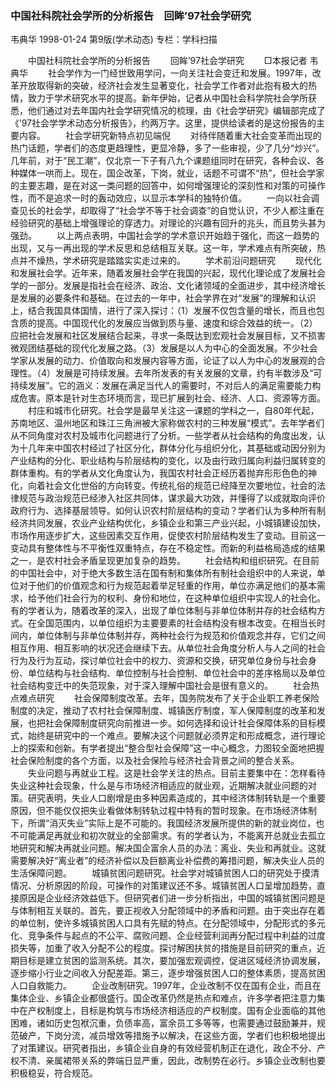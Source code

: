 ### 中国社科院社会学所的分析报告　回眸’97社会学研究
韦典华
1998-01-24
第9版(学术动态)
专栏：学科扫描

　　中国社科院社会学所的分析报告
　　回眸’97社会学研究
　　□本报记者  韦典华
　　社会学作为一门经世致用学问，一向关注社会变迁和发展。1997年，改革开放取得新的突破，经济社会发生显著变化，社会学工作者对此抱有极大的热情，致力于学术研究水平的提高。新年伊始，记者从中国社会科学院社会学所获悉，他们通过对去年国内社会学研究情况的梳理，由《社会学研究》编辑部完成了《’97社会学学术动态分析报告》，约两万字。这里，提供给读者的是这份报告的主要内容。
　　社会学研究新特点初见端倪
　　对待伴随着重大社会变革而出现的热门话题，学者们的态度更趋理性，更显冷静，多了一些审视，少了几分“炒兴”。几年前，对于“民工潮”，仅北京一下子有八九个课题组同时在研究，各种会议、各种媒体一哄而上。现在，国企改革，下岗，就业，话题不可谓不“热”，但社会学家的主要志趣，是在对这一类问题的回答中，如何增强理论的深刻性和对策的可操作性，而不是追求一时的轰动效应，以显示本学科的独特价值。
　　一向以社会调查见长的社会学，却取得了“社会学不等于社会调查”的自觉认识，不少人都注重在经验研究的基础上增强理论的穿透力。对理论的兴趣有回升的兆头，而且势头甚为强劲。
　　以上两点表明，中国社会学的学术意识开始趋于强化，而这一趋势的出现，又与一再出现的学术反思和总结相互关联。这一年，学术难点有所突破，热点并不燥热，学术研究是踏踏实实走过来的。
　　学术前沿问题研究
　　现代化和发展社会学。近年来，随着发展社会学在我国的兴起，现代化理论成了发展社会学的一部分。发展是指社会在经济、政治、文化诸领域的全面进步，其中经济增长是发展的必要条件和基础。在过去的一年中，社会学界在对“发展”的理解和认识上，结合我国具体国情，进行了深入探讨：（1）发展不仅包含量的增长，而且也包含质的提高。中国现代化的发展应当做到质与量、速度和综合效益的统一。（2）应把社会发展和社区发展结合起来，寻求一条既达到宏观社会发展目标，又不损害微观团结基础的现代化发展之路。（3）发展是以人为中心的全面发展。不少社会学家从发展的动力、价值取向和发展内容等方面，论证了以人为中心的发展观的合理性。（4）发展是可持续发展。去年所发表的有关发展的文章，约有半数涉及“可持续发展”。它的涵义：发展在满足当代人的需要时，不对后人的满足需要能力构成危害。原本是针对生态环境而言，现已扩展到社会、经济、人口、资源等方面。
　　村庄和城市化研究。社会学是最早关注这一课题的学科之一，自80年代起，苏南地区、温州地区和珠江三角洲被大家称做农村的三种发展“模式”。去年学者们从不同角度对农村及城市化问题进行了分析。一些学者从社会结构的角度出发，认为十几年来中国农村经过了社区分化，群体分化与组织分化，其基础或动因分别为产业结构的分化、职业结构与阶层结构的变化，以及由行政归属向利益归属转变的群体重构。有的学者从文化角度认为，我国农村社会正经历着抛弃形形色色的神化，向着社会文化世俗的方向转变。传统礼俗的规范已经降至次要地位，社会的法律规范与政治规范已经渗入社区共同体，谋求最大功效，并懂得了以成就取向评价政府行为、选择基层领导。如何认识农村阶层结构的变动？学者们认为多种所有制经济共同发展，农业产业结构优化，乡镇企业和第三产业兴起，小城镇建设加快，市场作用逐步扩大，这些因素交互作用，促使农村阶层结构发生了变动。目前这一变动具有整体性与不平衡性双重特点，存在不稳定性。而新的利益格局造成的结果之一，是农村社会矛盾呈现更加复杂的趋势。
　　社会结构和组织研究。在目前的中国社会中，对于绝大多数生活在国有制和集体所有制社会组织中的人来说，单位对于他们的价值观念和行为规范起着举足轻重的作用，单位亦满足他们的基本需求，给予他们社会行为的权利、身份和地位，在这种单位组织中实现人的社会化。有的学者认为，随着改革的深入，出现了单位体制与非单位体制并存的社会结构方式。在全国范围内，以单位组织为主要要素的社会结构没有根本改变。在相当长时间内，单位体制与非单位体制并存，两种社会行为规范和价值观念并存，它们之间相互作用、相互影响的状况还会继续下去。从单位社会角度分析人与人之间的社会行为及行为互动，探讨单位社会中的权力、资源和交换，研究单位身份与社会身份、单位结构与社会结构、单位控制与社会控制、单位社会中的差序格局以及单位社会结构变迁中的失范现象，对于深入理解中国社会是很有意义的。
　　社会热点难点研究
　　社会保障制度改革。去年，国务院发布了关于企业职工养老保险制度的决定，推动了农村社会保障制度、城镇医疗制度，军人保障制度的改革和发展，也把社会保障制度研究向前推进一步。如何选择和设计社会保障体系的目标模式，始终是研究中的一个难点。要解决这个问题就必须界定和形成概念，进行理论上的探索和创新。有学者提出“整合型社会保障”这一中心概念，力图较全面地把握社会保险制度的各个方面，以及社会保险与经济社会背景之间的整合关系。
　　失业问题与再就业工程。这是社会学关注的热点。目前主要集中在：怎样看待失业这种社会现象，什么是与市场经济相适应的就业观，近期解决就业问题的对策。研究表明，失业人口剧增是由多种因素造成的，其中经济体制转轨是一个重要原因，但不能仅仅把失业看做体制转轨过程中特有的暂时现象。在市场经济体制下，所谓“消灭失业”实际上是不可能的。我国经济发展所提供的新的就业岗位，也不可能满足再就业和初次就业的全部需求。有的学者认为，不能离开总就业去孤立地研究和解决再就业问题。解决国企富余人员的办法：离业、失业和再就业。这就需要解决好“离业者”的经济补偿以及巨额离业补偿费的筹措问题，解决失业人员的生活保障问题。
　　城镇贫困问题研究。社会学对城镇贫困人口的研究处于摸清情况、分析原因的阶段，可操作的对策建议还不多。城镇贫困人口呈增加趋势，直接原因是企业经济效益低下。但研究者们进一步分析指出，中国的城镇贫困问题是与体制相互关联的。首先，要正视收入分配领域中的矛盾和问题。由于突出存在着的单位制，使许多城镇贫困人口具有先赋的特点。在分配领域中，分配形式的多元化、竞争条件与起点的不公平、腐败问题、企业经营利润再分配过程中利益的过度损失等，加重了收入分配不公的程度。探讨解困扶贫的措施是目前研究的重点，近期目标是建立贫困的监测系统。其次，要加强宏观调控，促进区域经济协调发展，逐步缩小行业之间收入分配差距。第三，逐步增强贫困人口的整体素质，提高贫困人口自救能力。
　　企业改制研究。1997年，企业改制不仅在国有企业，而且在集体企业、乡镇企业都很盛行。国企改革仍然是热点和难点，许多学者把注意力集中在产权制度上，目标是构筑与市场经济相适应的产权制度。国有企业面临的其他困难，诸如历史包袱沉重，负债率高，富余员工多等等，也需要通过鼓励兼并，规范破产，下岗分流，减员增效等措施予以解决，在这些方面，学者们也积极地提出了对策建议。研究者指出，乡镇企业自身的有效经营机制正在退化，政企不分、产权不清、亲属裙带关系的弊端日显严重，因此，改制势在必行。乡镇企业改制也要积极稳妥，符合规范。
